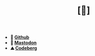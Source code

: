 # <p align="center">[🔻]</p>
 
<br>


- **🐙 [Github](https://github.com/crnobog69)**  
- **🐘 [Mastodon](https://mastodon.social/@prepungrad)**  
- **⛰️ [Codeberg](https://codeberg.org/crnobog)**


